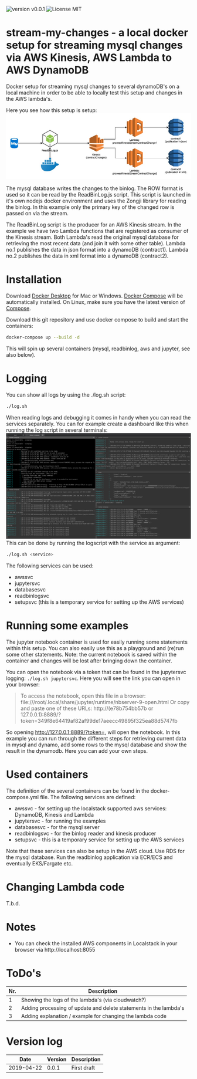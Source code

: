  ![version v0.0.1](https://img.shields.io/badge/version-v0.0.1-brightgreen.svg) ![License MIT](https://img.shields.io/badge/license-MIT-blue.svg)

# stream-my-changes - a local docker setup for streaming mysql changes via AWS Kinesis, AWS Lambda to AWS DynamoDB

Docker setup for streaming mysql changes to several dynamoDB's on a local machine in order to be able to locally test this setup and changes in the AWS lambda's.

Here you see how this setup is setup:
![stream-my-changes](./img/Kinesis2DynamoDB.drawio.jpg)

The mysql database writes the changes to the binlog. The ROW format is used so it can be read by the ReadBinLog.js script. This script is launched in it's own nodejs docker environment and uses the Zongji library for reading the binlog. In this example only the primary key of the changed row is passed on via the stream.

The ReadBinLog script is the producer for an AWS Kinesis stream. In the example we have two Lambda functions that are registered as consumer of the Kinesis stream. Both Lambda's read the original mysql database for retrieving the most recent data (and join it with some other table). Lambda no.1 publishes the data in json format into a dynamoDB (contract1). Lambda no.2 publishes the data in xml format into a dynamoDB (contract2).

# Installation
Download [Docker Desktop](https://www.docker.com/products/docker-desktop) for Mac or Windows. [Docker Compose](https://docs.docker.com/compose) will be automatically installed. On Linux, make sure you have the latest version of [Compose](https://docs.docker.com/compose/install/).

Download this git repository and use docker compose to build and start the containers:
``` bash
docker-compose up --build -d
```

This will spin up several containers (mysql, readbinlog, aws and jupyter, see also below).

# Logging
You can show all logs by using the ./log.sh script:
```bash
./log.sh
```
When reading logs and debugging it comes in handy when you can read the services separately. You can for example create a dashboard like this when running the log script in several terminals:
![dashboard](./img/Dashboard.png)
This can be done by running the logscript with the service as argument:
```bash
./log.sh <service>
```
The following services can be used:
* awssvc
* jupytersvc
* databasesvc
* readbinlogsvc
* setupsvc (this is a temporary service for setting up the AWS services)


# Running some examples
The jupyter notebook container is used for easily running some statements within this setup. You can also easily use this as a playground and (re)run some other statements. Note: the current notebook is saved within the container and changes will be lost after bringing down the container.

You can open the notebook via a token that can be found in the jupytersvc logging: `./log.sh jupytersvc`. Here you will see the link you can open in your browser:

> To access the notebook, open this file in a browser: file:///root/.local/share/jupyter/runtime/nbserver-9-open.html
> Or copy and paste one of these URLs:  http://(e78b754bb57b or 127.0.0.1):8889/?token=349f8e64419af82af99de17aeecc49895f325ea88d5747fb

So opening http://127.0.0.1:8889/?token=<yourtoken>, will open the notebook.
In this example you can run through the different steps for retrieving current data in mysql and dynamo, add some rows to the mysql database and show the result in the dynamodb. Here you can add your own steps.

# Used containers
The definition of the several containers can be found in the docker-compose.yml file. The following services are defined:
* awssvc - for setting up the localstack supported aws services: DynamoDB, Kinesis and Lambda
* jupytersvc - for running the examples
* databasesvc - for the mysql server
* readbinlogsvc - for the binlog reader and kinesis producer
* setupsvc - this is a temporary service for setting up the AWS services

Note that these services can also be setup in the AWS cloud. Use RDS for the mysql database. Run the readbinlog application via ECR/ECS and eventually EKS/Fargate etc.

# Changing Lambda code
T.b.d.

# Notes
* You can check the installed AWS components in Localstack in your browser via http://localhost:8055

# ToDo's
|Nr.| Description |
|-----|----------------------------------|
|1| Showing the logs of the lambda's (via cloudwatch?)|
|2| Adding processing of update and delete statements in the lambda's|
|3| Adding explanation / example for changing the lambda code

# Version log
|Date|Version|Description|
|----|-------|-----------|
|2019-04-22|0.0.1| First draft|
